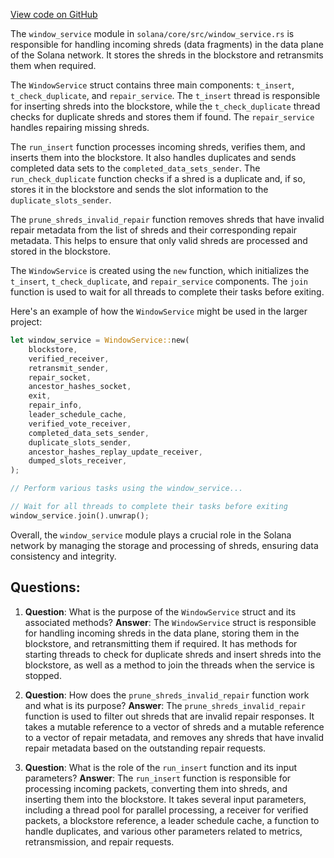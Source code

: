
[View code on GitHub](https://github.com/solana-labs/solana/blob/master/core/src/window_service.rs)

The `window_service` module in `solana/core/src/window_service.rs` is responsible for handling incoming shreds (data fragments) in the data plane of the Solana network. It stores the shreds in the blockstore and retransmits them when required.

The `WindowService` struct contains three main components: `t_insert`, `t_check_duplicate`, and `repair_service`. The `t_insert` thread is responsible for inserting shreds into the blockstore, while the `t_check_duplicate` thread checks for duplicate shreds and stores them if found. The `repair_service` handles repairing missing shreds.

The `run_insert` function processes incoming shreds, verifies them, and inserts them into the blockstore. It also handles duplicates and sends completed data sets to the `completed_data_sets_sender`. The `run_check_duplicate` function checks if a shred is a duplicate and, if so, stores it in the blockstore and sends the slot information to the `duplicate_slots_sender`.

The `prune_shreds_invalid_repair` function removes shreds that have invalid repair metadata from the list of shreds and their corresponding repair metadata. This helps to ensure that only valid shreds are processed and stored in the blockstore.

The `WindowService` is created using the `new` function, which initializes the `t_insert`, `t_check_duplicate`, and `repair_service` components. The `join` function is used to wait for all threads to complete their tasks before exiting.

Here's an example of how the `WindowService` might be used in the larger project:

```rust
let window_service = WindowService::new(
    blockstore,
    verified_receiver,
    retransmit_sender,
    repair_socket,
    ancestor_hashes_socket,
    exit,
    repair_info,
    leader_schedule_cache,
    verified_vote_receiver,
    completed_data_sets_sender,
    duplicate_slots_sender,
    ancestor_hashes_replay_update_receiver,
    dumped_slots_receiver,
);

// Perform various tasks using the window_service...

// Wait for all threads to complete their tasks before exiting
window_service.join().unwrap();
```

Overall, the `window_service` module plays a crucial role in the Solana network by managing the storage and processing of shreds, ensuring data consistency and integrity.
## Questions: 
 1. **Question**: What is the purpose of the `WindowService` struct and its associated methods?
   **Answer**: The `WindowService` struct is responsible for handling incoming shreds in the data plane, storing them in the blockstore, and retransmitting them if required. It has methods for starting threads to check for duplicate shreds and insert shreds into the blockstore, as well as a method to join the threads when the service is stopped.

2. **Question**: How does the `prune_shreds_invalid_repair` function work and what is its purpose?
   **Answer**: The `prune_shreds_invalid_repair` function is used to filter out shreds that are invalid repair responses. It takes a mutable reference to a vector of shreds and a mutable reference to a vector of repair metadata, and removes any shreds that have invalid repair metadata based on the outstanding repair requests.

3. **Question**: What is the role of the `run_insert` function and its input parameters?
   **Answer**: The `run_insert` function is responsible for processing incoming packets, converting them into shreds, and inserting them into the blockstore. It takes several input parameters, including a thread pool for parallel processing, a receiver for verified packets, a blockstore reference, a leader schedule cache, a function to handle duplicates, and various other parameters related to metrics, retransmission, and repair requests.